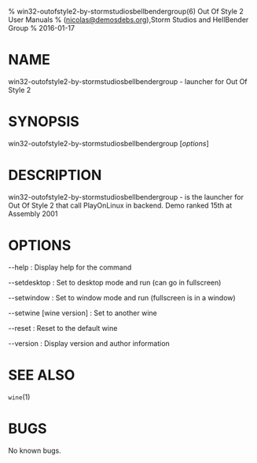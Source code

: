 % win32-outofstyle2-by-stormstudiosbellbendergroup(6) Out Of Style 2 User Manuals
%  (nicolas@demosdebs.org),Storm Studios and HellBender Group
% 2016-01-17

# NAME
win32-outofstyle2-by-stormstudiosbellbendergroup - launcher for Out Of Style 2

# SYNOPSIS
win32-outofstyle2-by-stormstudiosbellbendergroup [*options*]

# DESCRIPTION
win32-outofstyle2-by-stormstudiosbellbendergroup - is the launcher for Out Of Style 2 that call PlayOnLinux in backend.
Demo ranked 15th at Assembly 2001

# OPTIONS
\--help
:   Display help for the command

\--setdesktop
:   Set to desktop mode and run (can go in fullscreen)

\--setwindow
:   Set to window mode and run (fullscreen is in a window)

\--setwine [wine version]
:   Set to another wine

\--reset
:   Reset to the default wine

\--version
:   Display version and author information

# SEE ALSO
`wine`(1)

# BUGS
No known bugs.

